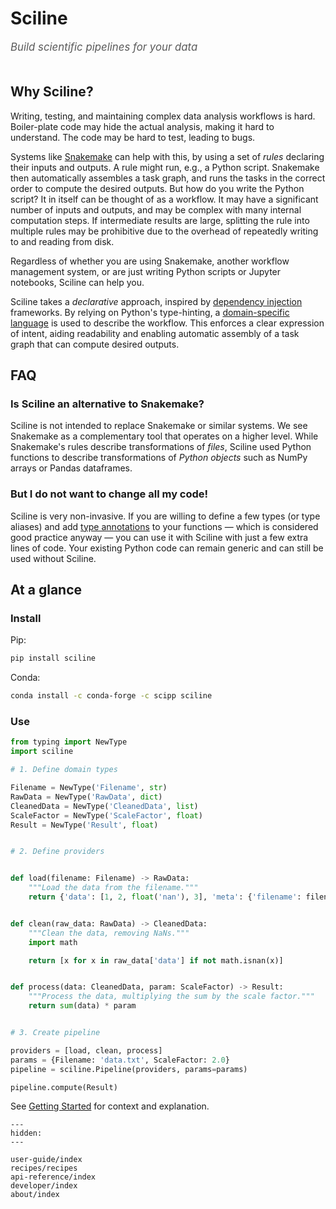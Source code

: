 # Sciline

<span style="font-size:1.2em;font-style:italic;color:#5a5a5a">
  Build scientific pipelines for your data
  </br></br>
</span>

## Why Sciline?

Writing, testing, and maintaining complex data analysis workflows is hard.
Boiler-plate code may hide the actual analysis, making it hard to understand.
The code may be hard to test, leading to bugs.

Systems like [Snakemake](https://snakemake.readthedocs.io/en/stable/) can help with this, by using a set of *rules* declaring their inputs and outputs.
A rule might run, e.g., a Python script.
Snakemake then automatically assembles a task graph, and runs the tasks in the correct order to compute the desired outputs.
But how do you write the Python script?
It in itself can be thought of as a workflow.
It may have a significant number of inputs and outputs, and may be complex with many internal computation steps.
If intermediate results are large, splitting the rule into multiple rules may be prohibitive due to the overhead of repeatedly writing to and reading from disk.

Regardless of whether you are using Snakemake, another workflow management system, or are just writing Python scripts or Jupyter notebooks, Sciline can help you.

Sciline takes a *declarative* approach, inspired by [dependency injection](https://en.wikipedia.org/wiki/Dependency_injection) frameworks.
By relying on Python's type-hinting, a [domain-specific language](https://en.wikipedia.org/wiki/Domain-specific_language) is used to describe the workflow.
This enforces a clear expression of intent, aiding readability and enabling automatic assembly of a task graph that can compute desired outputs.

## FAQ

### Is Sciline an alternative to Snakemake?

Sciline is not intended to replace Snakemake or similar systems.
We see Snakemake as a complementary tool that operates on a higher level.
While Snakemake's rules describe transformations of *files*, Sciline used Python functions to describe transformations of *Python objects* such as NumPy arrays or Pandas dataframes.

### But I do not want to change all my code!

Sciline is very non-invasive.
If you are willing to define a few types (or type aliases) and add [type annotations](https://mypy.readthedocs.io/en/stable/cheat_sheet_py3.html) to your functions &mdash; which is considered good practice anyway &mdash; you can use it with Sciline with just a few extra lines of code.
Your existing Python code can remain generic and can still be used without Sciline.

## At a glance

### Install

Pip:

```sh
pip install sciline
```

Conda:

```sh
conda install -c conda-forge -c scipp sciline
```

### Use

```python
from typing import NewType
import sciline

# 1. Define domain types

Filename = NewType('Filename', str)
RawData = NewType('RawData', dict)
CleanedData = NewType('CleanedData', list)
ScaleFactor = NewType('ScaleFactor', float)
Result = NewType('Result', float)


# 2. Define providers


def load(filename: Filename) -> RawData:
    """Load the data from the filename."""
    return {'data': [1, 2, float('nan'), 3], 'meta': {'filename': filename}}


def clean(raw_data: RawData) -> CleanedData:
    """Clean the data, removing NaNs."""
    import math

    return [x for x in raw_data['data'] if not math.isnan(x)]


def process(data: CleanedData, param: ScaleFactor) -> Result:
    """Process the data, multiplying the sum by the scale factor."""
    return sum(data) * param


# 3. Create pipeline

providers = [load, clean, process]
params = {Filename: 'data.txt', ScaleFactor: 2.0}
pipeline = sciline.Pipeline(providers, params=params)

pipeline.compute(Result)
```

See [Getting Started](user-guide/getting-started) for context and explanation.


```{toctree}
---
hidden:
---

user-guide/index
recipes/recipes
api-reference/index
developer/index
about/index
```
